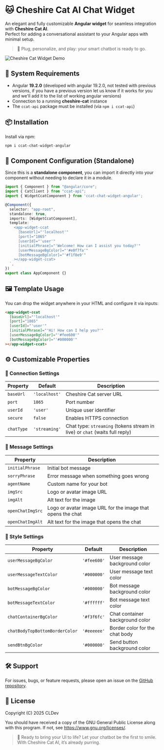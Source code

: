 # 🐱 Cheshire Cat AI Chat Widget

An elegant and fully customizable **Angular widget** for seamless integration with **Cheshire Cat AI**.  
Perfect for adding a conversational assistant to your Angular apps with minimal setup.

> 💬 Plug, personalize, and play: your smart chatbot is ready to go.

![Cheshire Cat Widget Demo](https://your-gif-url-here.com/demo.gif)

## 🚀 System Requirements

- Angular **19.2.0** (developed with angular 19.2.0, not tested with previous versions, if you have a previous version let us know if it works for you and we'll add it to the list of working angular versions)
- Connection to a running **cheshire-cat** instance
- The `ccat-api` package must be installed (via `npm i ccat-api`)

## 📦 Installation

Install via npm:

```bash
npm i ccat-chat-widget-angular
```

## 🧩 Component Configuration (Standalone)

Since this is a **standalone component**, you can import it directly into your component without needing to declare it in a module.

```ts
import { Component } from "@angular/core";
import { CatClient } from "ccat-api";
import { WidgetCcatComponent } from 'ccat-chat-widget-angular';

@Component({
  selector: "app-root",
  standalone: true,
  imports: [WidgetCcatComponent],
  template: `
    <app-widget-ccat
      [baseUrl]="'localhost'"
      [port]="1865"
      [userId]="'user'"
      [initialPhrase]="'Welcome! How can I assist you today?'"
      [userMessageBgColor]="'#e0f7fa'"
      [botMessageBgColor]="'#f1f8e9'"
    ></app-widget-ccat>
  `,
})
export class AppComponent {}
```

## 🖼️ Template Usage

You can drop the widget anywhere in your HTML and configure it via inputs:

```html
<app-widget-ccat
  [baseUrl]="'localhost'"
  [port]="1865"
  [userId]="'user'"
  [initialPhrase]="'Hi! How can I help you?'"
  [userMessageBgColor]="'#fee600'"
  [botMessageBgColor]="'#000000'"
></app-widget-ccat>
```

## ⚙️ Customizable Properties

### 🔌 Connection Settings

| Property   | Default       | Description                                                                 |
| ---------- | ------------- | --------------------------------------------------------------------------- |
| `baseUrl`  | `'localhost'` | Cheshire Cat server URL                                                     |
| `port`     | `1865`        | Port number                                                                 |
| `userId`   | `'user'`      | Unique user identifier                                                      |
| `secure`   | `false`       | Enables HTTPS connection                                                    |
| `chatType` | `'streaming'` | Chat type: `streaming` (tokens stream in live) or `chat` (waits full reply) |

### 💬 Message Settings

| Property         | Description                                                |
| ---------------- | ---------------------------------------------------------- |
| `initialPhrase`  | Initial bot message                                        |
| `sorryPhrase`    | Error message when something goes wrong                    |
| `agentName`      | Custom name for your bot                                   |
| `imgSrc`         | Logo or avatar image URL                                   |
| `imgAlt`         | Alt text for the image                                     |
| `openChatImgSrc` | Logo or avatar image URL for the image that opens the chat |
| `openChatImgAlt` | Alt text for the image that opens the chat                 |

### 🎨 Style Settings

| Property                       | Default     | Description                     |
| ------------------------------ | ----------- | ------------------------------- |
| `userMessageBgColor`           | `'#fee600'` | User message background color   |
| `userMessageTextColor`         | `'#000000'` | User message text color         |
| `botMessageBgColor`            | `'#000000'` | Bot message background color    |
| `botMessageTextColor`          | `'#ffffff'` | Bot message text color          |
| `chatContainerBgColor`         | `'#f3f6fc'` | Chat container background color |
| `chatBodyTopBottomBorderColor` | `'#eeeeee'` | Border color for the chat body  |
| `sendBtnBgColor`               | `'#000000'` | Send button background color    |

## 🛠 Support

For issues, bugs, or feature requests, please open an issue on the [GitHub repository](#https://github.com/Edoardo-Croci-CLDev/ccat-chat-widget-angular/).

## 📄 License

Copyright (C) 2025 CLDev

You should have received a copy of the GNU General Public License along with this program. If not, see https://www.gnu.org/licenses/.

> 🧠 Ready to bring your UI to life? Let your chatbot be the first to smile. With Cheshire Cat AI, it’s already purring.
